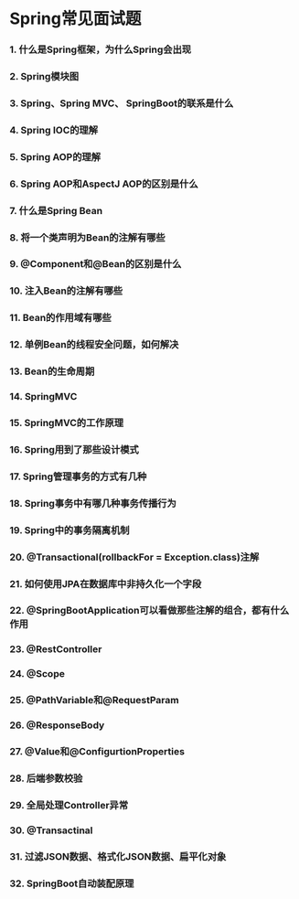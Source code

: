 # Spring常见面试题

### 1. 什么是Spring框架，为什么Spring会出现

### 2. Spring模块图

### 3. Spring、Spring MVC、 SpringBoot的联系是什么

### 4. Spring IOC的理解

### 5. Spring AOP的理解

### 6. Spring AOP和AspectJ AOP的区别是什么

### 7. 什么是Spring Bean

### 8. 将一个类声明为Bean的注解有哪些

### 9. @Component和@Bean的区别是什么

### 10. 注入Bean的注解有哪些

### 11. Bean的作用域有哪些

### 12. 单例Bean的线程安全问题，如何解决

### 13. Bean的生命周期

### 14. SpringMVC

### 15. SpringMVC的工作原理

### 16. Spring用到了那些设计模式

### 17. Spring管理事务的方式有几种

### 18. Spring事务中有哪几种事务传播行为

### 19. Spring中的事务隔离机制

### 20. @Transactional(rollbackFor = Exception.class)注解

### 21. 如何使用JPA在数据库中非持久化一个字段

### 22. @SpringBootApplication可以看做那些注解的组合，都有什么作用

### 23. @RestController

### 24. @Scope

### 25. @PathVariable和@RequestParam

### 26. @ResponseBody

### 27. @Value和@ConfigurtionProperties

### 28. 后端参数校验

### 29. 全局处理Controller异常

### 30. @Transactinal

### 31. 过滤JSON数据、格式化JSON数据、扁平化对象

### 32. SpringBoot自动装配原理


